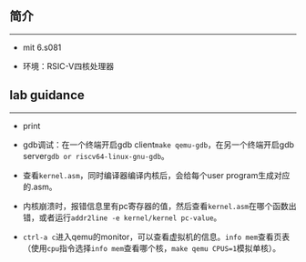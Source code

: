 ## 简介
----

- mit 6.s081

- 环境：RSIC-V四核处理器

## lab guidance
----

- print

- gdb调试：在一个终端开启gdb client`make qemu-gdb`，在另一个终端开启gdb server`gdb or riscv64-linux-gnu-gdb`。

- 查看`kernel.asm`，同时编译器编译内核后，会给每个user program生成对应的.asm。

- 内核崩溃时，报错信息里有pc寄存器的值，然后查看`kernel.asm`在哪个函数出错，或者运行`addr2line -e kernel/kernel pc-value`。

- `ctrl-a c`进入qemu的monitor，可以查看虚拟机的信息。`info mem`查看页表（使用`cpu`指令选择`info mem`查看哪个核，`make qemu CPUS=1`模拟单核）。